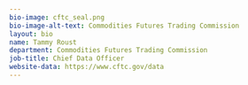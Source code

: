 ```yaml
---
bio-image: cftc_seal.png
bio-image-alt-text: Commodities Futures Trading Commission
layout: bio
name: Tammy Roust
department: Commodities Futures Trading Commission
job-title: Chief Data Officer
website-data: https://www.cftc.gov/data
---
```

